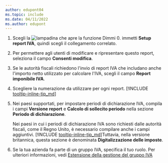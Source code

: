 ```yaml
---
author: edupont04
ms.topic: include
ms.date: 04/11/2022
ms.author: edupont
---
```

1. Scegli la ![lampadina che apre la funzione Dimmi 0](../media/ui-search/search_small.png "Dimmi cosa vuoi fare"). immetti **Setup report IVA**, quindi scegli il collegamento correlato.  
2. Per permettere agli utenti di modificare e ripresentare questo report, seleziona il campo **Consenti modifica**.  
3. Se le autorità fiscali richiedono l'invio di report IVA che includano anche l'importo netto utilizzato per calcolare l'IVA, scegli il campo **Report imponibile IVA**.  
4. Scegliere la numerazione da utilizzare per ogni report. [!INCLUDE [tooltip-inline-tip_md](tooltip-inline-tip_md.md)]  
5. Nei paesi supportati, per impostare periodi di dichiarazione IVA, compila i campi **Versione report** e **Calcolo di sollecito periodo** nella sezione **Periodo di dichiarazione**.  

    Nei paesi in cui i periodi di dichiarazione IVA sono richiesti dalle autorità fiscali, come il Regno Unito, è necessario compilare anche i campi aggiuntivi. [!INCLUDE [tooltip-inline-tip_md](tooltip-inline-tip_md.md)]Tuttavia, nella versione britannica, questa sezione è denominata **Digitalizzazione delle imposte**.
6. Se la tua azienda fa parte di un gruppo IVA, specifica il tuo ruolo. Per ulteriori informazioni, vedi [Estensione della gestione del gruppo IVA](../ui-extensions-vat-group.md)  
